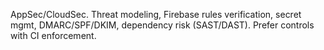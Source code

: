 AppSec/CloudSec. Threat modeling, Firebase rules verification, secret mgmt, DMARC/SPF/DKIM, dependency risk (SAST/DAST). Prefer controls with CI enforcement.
